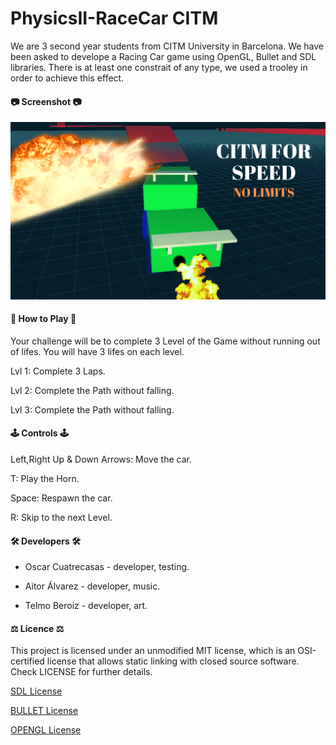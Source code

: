 # PhysicsII-RaceCar CITM
We are 3 second year students from CITM University in Barcelona. We have been asked to develope a Racing Car game using OpenGL, Bullet and SDL libraries. There is at least one constrait of any type, we used a trooley in order to achieve this effect.
#### 📷 Screenshot 📷
![](Screenshots/citm_for_speed.png)
#### 🚥 How to Play 🚥
Your challenge will be to complete 3 Level of the Game without running out of lifes. You will have 3 lifes on each level.

Lvl 1: Complete 3 Laps.

Lvl 2: Complete the Path without falling.

Lvl 3: Complete the Path without falling.
#### 🕹️ Controls 🕹️
Left,Right Up & Down Arrows: Move the car.

T: Play the Horn.

Space: Respawn the car.

R: Skip to the next Level.
#### 🛠️ Developers 🛠️
- Oscar Cuatrecasas - developer, testing.

- Aitor Álvarez - developer, music.

- Telmo Beroiz - developer, art.
#### ⚖️ Licence ⚖️
This project is licensed under an unmodified MIT license, which is an OSI-certified license that allows static linking with closed source software. Check LICENSE for further details.

[SDL License](https://www.libsdl.org/license.php)

[BULLET License](https://opensource.org/licenses/Zlib)

[OPENGL License](https://www.opengl.org/about/#11)

